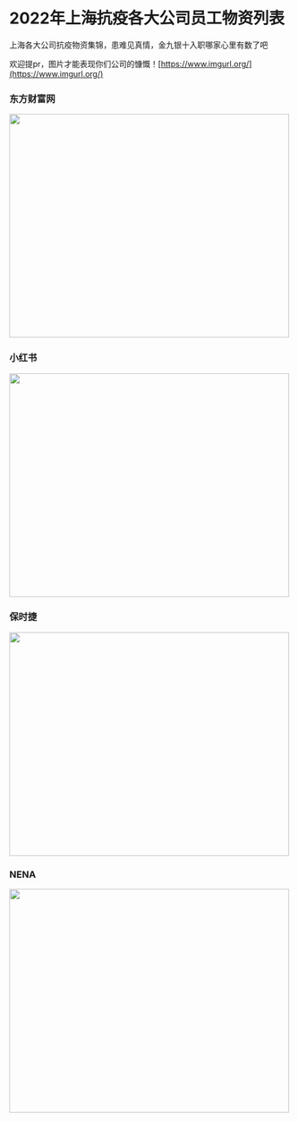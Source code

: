 # 2022年上海抗疫各大公司员工物资列表
上海各大公司抗疫物资集锦，患难见真情，金九银十入职哪家心里有数了吧

欢迎提pr，图片才能表现你们公司的慷慨！[https://www.imgurl.org/](https://www.imgurl.org/)

<!--🌰 <img src="" width="500" height="400" align="middle" />-->
### 东方财富网 
<img src="https://s3.bmp.ovh/imgs/2022/04/14/79f60a34300d7246.jpg" width="500" height="400" align="middle" />

### 小红书 
<img src="https://s3.bmp.ovh/imgs/2022/04/14/55b9edec54cfc18e.jpg" width="500" height="400" align="middle" />

### 保时捷 
<img src="https://s3.bmp.ovh/imgs/2022/04/14/916e24187bbd54b0.jpeg" width="500" height="400" align="middle" />

### NENA 
<img src="https://s3.bmp.ovh/imgs/2022/04/14/93579c6da209a25e.jpeg" width="500" height="400" align="middle" />

